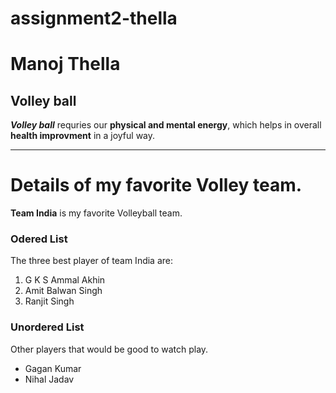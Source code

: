 # assignment2-thella

# Manoj Thella
## Volley ball
 ***Volley ball*** requries our **physical and mental energy**, which helps in overall **health improvment** in a joyful way.

 ---

 # Details of my favorite Volley team.
 **Team India** is my favorite Volleyball team.

 ### Odered List
 The three best player of team India are:
 1. G K S Ammal Akhin
 2. Amit Balwan Singh
 3. Ranjit Singh

### Unordered List
Other players that would be good to watch play.
* Gagan Kumar
* Nihal Jadav
